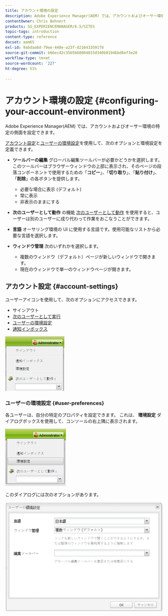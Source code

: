 ```yaml
---
title: アカウント環境の設定
description: Adobe Experience Manager(AEM) では、アカウントおよびオーサー環境の特定の側面を設定できます。
contentOwner: Chris Bohnert
products: SG_EXPERIENCEMANAGER/6.5/SITES
topic-tags: introduction
content-type: reference
docset: aem65
exl-id: 9abdaa6d-79ee-448e-a23f-d216433591f8
source-git-commit: b66ec42c35b5b60804015d340b8194bbd6ef3e28
workflow-type: tm+mt
source-wordcount: '227'
ht-degree: 51%

---
```


# アカウント環境の設定 {#configuring-your-account-environment}

Adobe Experience Manager(AEM) では、アカウントおよびオーサー環境の特定の側面を設定できます。

[アカウント設定](#account-settings)と[ユーザーの環境設定](#user-preferences)を使用して、次のオプションと環境設定を定義できます。

* **ツールバーの編集**
グローバル編集ツールバーが必要かどうかを選択します。このツールバーはブラウザーウィンドウの上部に表示され、そのページの段落コンポーネントで使用するための「**コピー**」、「**切り取り**」、「**貼り付け**」、「**削除**」の各ボタンを提供します。

   * 必要な場合に表示 (デフォルト)
   * 常に表示
   * 非表示のままにする

* **次のユーザーとして動作**
の機能 [次のユーザーとして動作](/help/sites-administering/security.md#impersonating-another-user) を使用すると、ユーザーは別のユーザーに成り代わって作業をおこなうことができます。

* **言語**
オーサリング環境の UI に使用する言語です。使用可能なリストから必要な言語を選択します。

* **ウィンドウ管理**
次のいずれかを選択します。

   * 複数のウィンドウ（デフォルト）ページが新しいウィンドウで開きます。
   * 現在のウィンドウで単一のウィンドウページが開きます。

## アカウント設定 {#account-settings}

ユーザーアイコンを使用して、次のオプションにアクセスできます。

* サインアウト
* [次のユーザーとして実行](/help/sites-administering/security.md#impersonating-another-user)
* [ユーザーの環境設定](#user-preferences)
* [通知インボックス](/help/sites-classic-ui-authoring/author-env-inbox.md)

![chlimage_1-122](assets/chlimage_1-122.png)

### ユーザーの環境設定 {#user-preferences}

各ユーザーは、自分の特定のプロパティを設定できます。 これは、 **環境設定** ダイアログボックスを使用して、コンソールの右上隅に表示されます。

![screen_shot_2012-02-08at105033am](assets/screen_shot_2012-02-08at105033am.png)

このダイアログには次のオプションがあります。

![chlimage_1-123](assets/chlimage_1-123.png)

